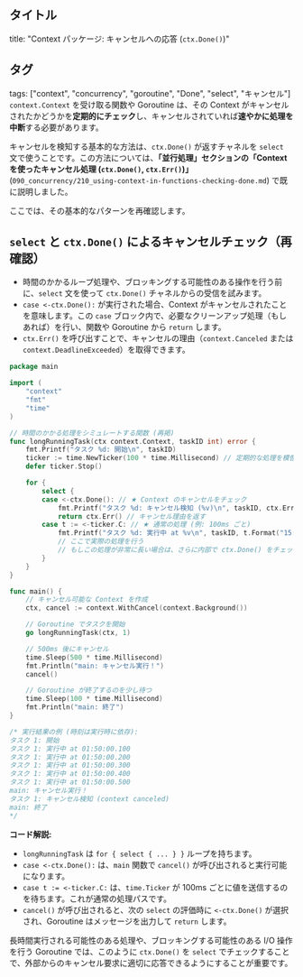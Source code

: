 ## タイトル
title: "Context パッケージ: キャンセルへの応答 (`ctx.Done()`)"
## タグ
tags: ["context", "concurrency", "goroutine", "Done", "select", "キャンセル"]
`context.Context` を受け取る関数や Goroutine は、その Context がキャンセルされたかどうかを**定期的にチェック**し、キャンセルされていれば**速やかに処理を中断**する必要があります。

キャンセルを検知する基本的な方法は、`ctx.Done()` が返すチャネルを `select` 文で使うことです。この方法については、**「並行処理」**セクションの**「Context を使ったキャンセル処理 (`ctx.Done()`, `ctx.Err()`)」** (`090_concurrency/210_using-context-in-functions-checking-done.md`) で既に説明しました。

ここでは、その基本的なパターンを再確認します。

## `select` と `ctx.Done()` によるキャンセルチェック（再確認）

*   時間のかかるループ処理や、ブロッキングする可能性のある操作を行う前に、`select` 文を使って `ctx.Done()` チャネルからの受信を試みます。
*   `case <-ctx.Done():` が実行された場合、Context がキャンセルされたことを意味します。この `case` ブロック内で、必要なクリーンアップ処理（もしあれば）を行い、関数や Goroutine から `return` します。
*   `ctx.Err()` を呼び出すことで、キャンセルの理由（`context.Canceled` または `context.DeadlineExceeded`）を取得できます。

```go title="select で ctx.Done() をチェックするパターン"
package main

import (
	"context"
	"fmt"
	"time"
)

// 時間のかかる処理をシミュレートする関数 (再掲)
func longRunningTask(ctx context.Context, taskID int) error {
	fmt.Printf("タスク %d: 開始\n", taskID)
	ticker := time.NewTicker(100 * time.Millisecond) // 定期的な処理を模倣
	defer ticker.Stop()

	for {
		select {
		case <-ctx.Done(): // ★ Context のキャンセルをチェック
			fmt.Printf("タスク %d: キャンセル検知 (%v)\n", taskID, ctx.Err())
			return ctx.Err() // キャンセル理由を返す
		case t := <-ticker.C: // ★ 通常の処理 (例: 100ms ごと)
			fmt.Printf("タスク %d: 実行中 at %v\n", taskID, t.Format("15:04:05.000"))
			// ここで実際の処理を行う
			// もしこの処理が非常に長い場合は、さらに内部で ctx.Done() をチェックすることも検討
		}
	}
}

func main() {
	// キャンセル可能な Context を作成
	ctx, cancel := context.WithCancel(context.Background())

	// Goroutine でタスクを開始
	go longRunningTask(ctx, 1)

	// 500ms 後にキャンセル
	time.Sleep(500 * time.Millisecond)
	fmt.Println("main: キャンセル実行！")
	cancel()

	// Goroutine が終了するのを少し待つ
	time.Sleep(100 * time.Millisecond)
	fmt.Println("main: 終了")
}

/* 実行結果の例 (時刻は実行時に依存):
タスク 1: 開始
タスク 1: 実行中 at 01:50:00.100
タスク 1: 実行中 at 01:50:00.200
タスク 1: 実行中 at 01:50:00.300
タスク 1: 実行中 at 01:50:00.400
タスク 1: 実行中 at 01:50:00.500
main: キャンセル実行！
タスク 1: キャンセル検知 (context canceled)
main: 終了
*/
```

**コード解説:**

*   `longRunningTask` は `for { select { ... } }` ループを持ちます。
*   `case <-ctx.Done():` は、`main` 関数で `cancel()` が呼び出されると実行可能になります。
*   `case t := <-ticker.C:` は、`time.Ticker` が 100ms ごとに値を送信するのを待ちます。これが通常の処理パスです。
*   `cancel()` が呼び出されると、次の `select` の評価時に `<-ctx.Done()` が選択され、Goroutine はメッセージを出力して `return` します。

長時間実行される可能性のある処理や、ブロッキングする可能性のある I/O 操作を行う Goroutine では、このように `ctx.Done()` を `select` でチェックすることで、外部からのキャンセル要求に適切に応答できるようにすることが重要です。